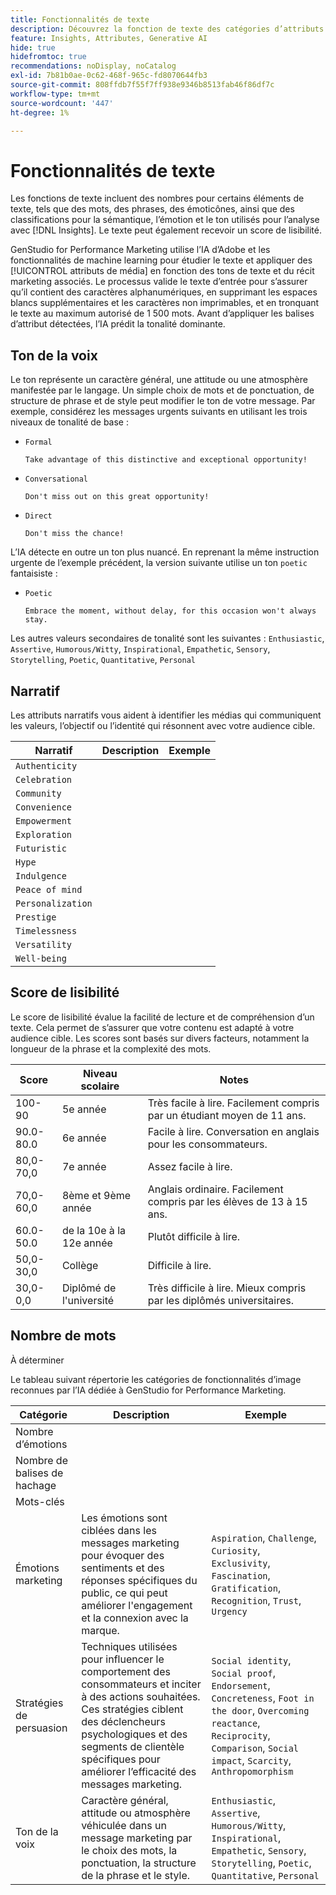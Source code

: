 ```yaml
---
title: Fonctionnalités de texte
description: Découvrez la fonction de texte des catégories d’attributs utilisées dans GenStudio for Performance Marketing.
feature: Insights, Attributes, Generative AI
hide: true
hidefromtoc: true
recommendations: noDisplay, noCatalog
exl-id: 7b81b0ae-0c62-468f-965c-fd8070644fb3
source-git-commit: 808ffdb7f55f7ff938e9346b8513fab46f86df7c
workflow-type: tm+mt
source-wordcount: '447'
ht-degree: 1%

---
```


# Fonctionnalités de texte

Les fonctions de texte incluent des nombres pour certains éléments de texte, tels que des mots, des phrases, des émoticônes, ainsi que des classifications pour la sémantique, l’émotion et le ton utilisés pour l’analyse avec [!DNL Insights]. Le texte peut également recevoir un score de lisibilité.

GenStudio for Performance Marketing utilise l’IA d’Adobe et les fonctionnalités de machine learning pour étudier le texte et appliquer des [!UICONTROL attributs de média] en fonction des tons de texte et du récit marketing associés. Le processus valide le texte d’entrée pour s’assurer qu’il contient des caractères alphanumériques, en supprimant les espaces blancs supplémentaires et les caractères non imprimables, et en tronquant le texte au maximum autorisé de 1 500 mots. Avant d’appliquer les balises d’attribut détectées, l’IA prédit la tonalité dominante.

## Ton de la voix

Le ton représente un caractère général, une attitude ou une atmosphère manifestée par le langage. Un simple choix de mots et de ponctuation, de structure de phrase et de style peut modifier le ton de votre message. Par exemple, considérez les messages urgents suivants en utilisant les trois niveaux de tonalité de base :

- `Formal`

  ```
  Take advantage of this distinctive and exceptional opportunity!
  ```

- `Conversational`

  ```
  Don't miss out on this great opportunity!
  ```

- `Direct`

  ```
  Don't miss the chance!
  ```

L’IA détecte en outre un ton plus nuancé. En reprenant la même instruction urgente de l’exemple précédent, la version suivante utilise un ton `poetic` fantaisiste :

- `Poetic`

  ```
  Embrace the moment, without delay, for this occasion won't always stay.
  ```

Les autres valeurs secondaires de tonalité sont les suivantes : `Enthusiastic`, `Assertive`, `Humorous/Witty`, `Inspirational`, `Empathetic`, `Sensory`, `Storytelling`, `Poetic`, `Quantitative`, `Personal`

## Narratif

Les attributs narratifs vous aident à identifier les médias qui communiquent les valeurs, l’objectif ou l’identité qui résonnent avec votre audience cible.

| Narratif | Description | Exemple |
| ----------------- | ----------- | ------- |
| `Authenticity` |             |         |
| `Celebration` |             |         |
| `Community` |             |         |
| `Convenience` |             |         |
| `Empowerment` |             |         |
| `Exploration` |             |         |
| `Futuristic` |             |         |
| `Hype` |             |         |
| `Indulgence` |             |         |
| `Peace of mind` |             |         |
| `Personalization` |             |         |
| `Prestige` |             |         |
| `Timelessness` |             |         |
| `Versatility` |             |         |
| `Well-being` |             |         |

## Score de lisibilité

Le score de lisibilité évalue la facilité de lecture et de compréhension d’un texte. Cela permet de s’assurer que votre contenu est adapté à votre audience cible. Les scores sont basés sur divers facteurs, notamment la longueur de la phrase et la complexité des mots.

| Score | Niveau scolaire | Notes |
| ----------- | ------------------ | ------------------------------------------------------------------------- |
| 100-90 | 5e année | Très facile à lire. Facilement compris par un étudiant moyen de 11 ans. |
| 90.0-80.0 | 6e année | Facile à lire. Conversation en anglais pour les consommateurs. |
| 80,0-70,0 | 7e année | Assez facile à lire. |
| 70,0-60,0 | 8ème et 9ème année | Anglais ordinaire. Facilement compris par les élèves de 13 à 15 ans. |
| 60.0-50.0 | de la 10e à la 12e année | Plutôt difficile à lire. |
| 50,0-30,0 | Collège | Difficile à lire. |
| 30,0-0,0 | Diplômé de l&#39;université | Très difficile à lire. Mieux compris par les diplômés universitaires. |

## Nombre de mots

À déterminer

Le tableau suivant répertorie les catégories de fonctionnalités d’image reconnues par l’IA dédiée à GenStudio for Performance Marketing.

| Catégorie | Description | Exemple |
| -------------------- | ------------- | --------------------- |
| Nombre d’émotions |             |        |
| Nombre de balises de hachage |             |        |
| Mots-clés |             |        |
| Émotions marketing | Les émotions sont ciblées dans les messages marketing pour évoquer des sentiments et des réponses spécifiques du public, ce qui peut améliorer l&#39;engagement et la connexion avec la marque. | `Aspiration`, `Challenge`, `Curiosity`, `Exclusivity`, `Fascination`, `Gratification`, `Recognition`, `Trust`, `Urgency` |
| Stratégies de persuasion | Techniques utilisées pour influencer le comportement des consommateurs et inciter à des actions souhaitées. Ces stratégies ciblent des déclencheurs psychologiques et des segments de clientèle spécifiques pour améliorer l’efficacité des messages marketing. | `Social identity`, `Social proof`, `Endorsement`, `Concreteness`, `Foot in the door`, `Overcoming reactance`, `Reciprocity`, `Comparison`, `Social impact`, `Scarcity`, `Anthropomorphism` |
| Ton de la voix | Caractère général, attitude ou atmosphère véhiculée dans un message marketing par le choix des mots, la ponctuation, la structure de la phrase et le style. | `Enthusiastic`, `Assertive`, `Humorous/Witty`, `Inspirational`, `Empathetic`, `Sensory`, `Storytelling`, `Poetic`, `Quantitative`, `Personal` |
